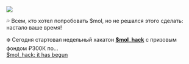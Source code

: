 <!--2025-02-23 11:44:38-->
<div class="yb">
  <div class="rss smaller1 habr"><img src="https://habrastorage.org/getpro/habr/upload_files/38b/92a/4b4/38b92a4b42679a99e2d283009fbc11a5.png" /><p>💦 Всем, кто хотел попробовать $mol, но не решался этого сделать: настало ваше время!</p><p>❄️ Сегодня стартовал недельный хакатон <strong><a href="https://t.me/mol_news/175" rel="noopener noreferrer nofollow">$mol_hack</a></strong> с призовым фондом ₽300К по... <br><a class="light" href="https://habr.com/ru/news/885014/?utm_source=habrahabr&utm_medium=rss&utm_campaign=885014">$mol_hack: it has begun</a></div>
</div>
